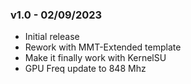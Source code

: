 ### v1.0 - 02/09/2023

- Initial release
- Rework with MMT-Extended template
- Make it finally work with KernelSU
- GPU Freq update to 848 Mhz
